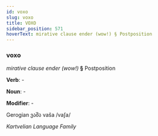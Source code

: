 ```yaml
---
id: voxo
slug: voxo
title: VOXO
sidebar_position: 571
hoverText: mirative clause ender (wow!) § Postposition
---
```


### voxo

*mirative clause ender (wow!)* **§** Postposition

**Verb**: -

**Noun**: -

**Modifier**: -

Gerogian ვაშა vaša /vaʃa/

*Kartvelian Language Family*